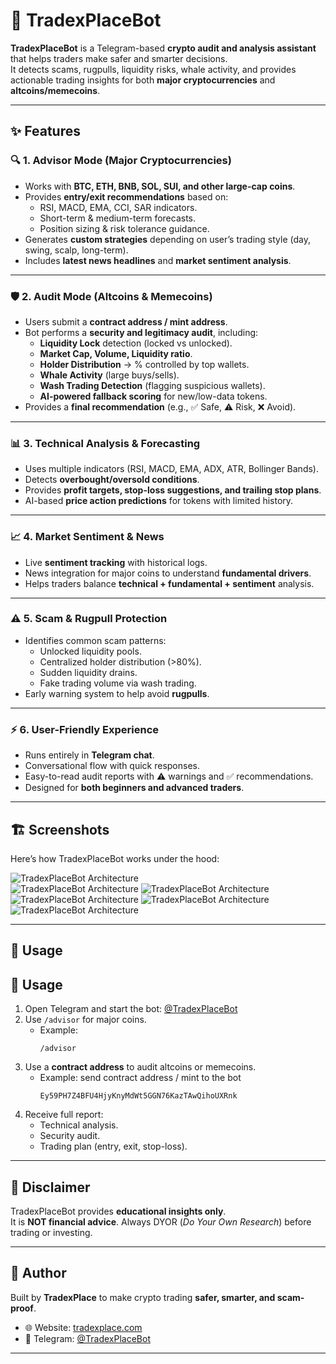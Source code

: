 # 🤖 TradexPlaceBot  

**TradexPlaceBot** is a Telegram-based **crypto audit and analysis assistant** that helps traders make safer and smarter decisions.  
It detects scams, rugpulls, liquidity risks, whale activity, and provides actionable trading insights for both **major cryptocurrencies** and **altcoins/memecoins**.  

---

## ✨ Features  

### 🔍 1. Advisor Mode (Major Cryptocurrencies)  
- Works with **BTC, ETH, BNB, SOL, SUI, and other large-cap coins**.  
- Provides **entry/exit recommendations** based on:  
  - RSI, MACD, EMA, CCI, SAR indicators.  
  - Short-term & medium-term forecasts.  
  - Position sizing & risk tolerance guidance.  
- Generates **custom strategies** depending on user’s trading style (day, swing, scalp, long-term).  
- Includes **latest news headlines** and **market sentiment analysis**.  

---

### 🛡️ 2. Audit Mode (Altcoins & Memecoins)  
- Users submit a **contract address / mint address**.  
- Bot performs a **security and legitimacy audit**, including:  
  - **Liquidity Lock** detection (locked vs unlocked).  
  - **Market Cap, Volume, Liquidity ratio**.  
  - **Holder Distribution** → % controlled by top wallets.  
  - **Whale Activity** (large buys/sells).  
  - **Wash Trading Detection** (flagging suspicious wallets).  
  - **AI-powered fallback scoring** for new/low-data tokens.  
- Provides a **final recommendation** (e.g., ✅ Safe, ⚠️ Risk, ❌ Avoid).  

---

### 📊 3. Technical Analysis & Forecasting  
- Uses multiple indicators (RSI, MACD, EMA, ADX, ATR, Bollinger Bands).  
- Detects **overbought/oversold conditions**.  
- Provides **profit targets, stop-loss suggestions, and trailing stop plans**.  
- AI-based **price action predictions** for tokens with limited history.  

---

### 📈 4. Market Sentiment & News  
- Live **sentiment tracking** with historical logs.  
- News integration for major coins to understand **fundamental drivers**.  
- Helps traders balance **technical + fundamental + sentiment** analysis.  

---

### ⚠️ 5. Scam & Rugpull Protection  
- Identifies common scam patterns:  
  - Unlocked liquidity pools.  
  - Centralized holder distribution (>80%).  
  - Sudden liquidity drains.  
  - Fake trading volume via wash trading.  
- Early warning system to help avoid **rugpulls**.  

---

### ⚡ 6. User-Friendly Experience  
- Runs entirely in **Telegram chat**.  
- Conversational flow with quick responses.  
- Easy-to-read audit reports with ⚠️ warnings and ✅ recommendations.  
- Designed for **both beginners and advanced traders**.  

---

## 🏗️ Screenshots  

Here’s how TradexPlaceBot works under the hood:  

![TradexPlaceBot Architecture](IMG_0918.png)  
![TradexPlaceBot Architecture](IMG_0919.png) 
![TradexPlaceBot Architecture](IMG_0920.jpeg) 
![TradexPlaceBot Architecture](IMG_0923.png) 
![TradexPlaceBot Architecture](IMG_0924.png) 
![TradexPlaceBot Architecture](IMG_0925.png) 

---

## 🚀 Usage 

## 🚀 Usage  

1. Open Telegram and start the bot: [@TradexPlaceBot](https://t.me/TradexPlaceBot)  
2. Use `/advisor` for major coins.  
   - Example:  
     ```
     /advisor 
     ```  
3. Use a **contract address** to audit altcoins or memecoins.  
   - Example:  send contract address / mint to the bot
     ```
     Ey59PH7Z4BFU4HjyKnyMdWt5GGN76KazTAwQihoUXRnk
     ```  
4. Receive full report:  
   - Technical analysis.  
   - Security audit.  
   - Trading plan (entry, exit, stop-loss).  

---

## 📌 Disclaimer  
TradexPlaceBot provides **educational insights only**.  
It is **NOT financial advice**. Always DYOR (*Do Your Own Research*) before trading or investing.  

---

## 👤 Author  
Built by **TradexPlace** to make crypto trading **safer, smarter, and scam-proof**.  

- 🌐 Website: [tradexplace.com](https://tradexplace.com)  
- 📱 Telegram: [@TradexPlaceBot](https://t.me/TradexPlaceBot)  

---
